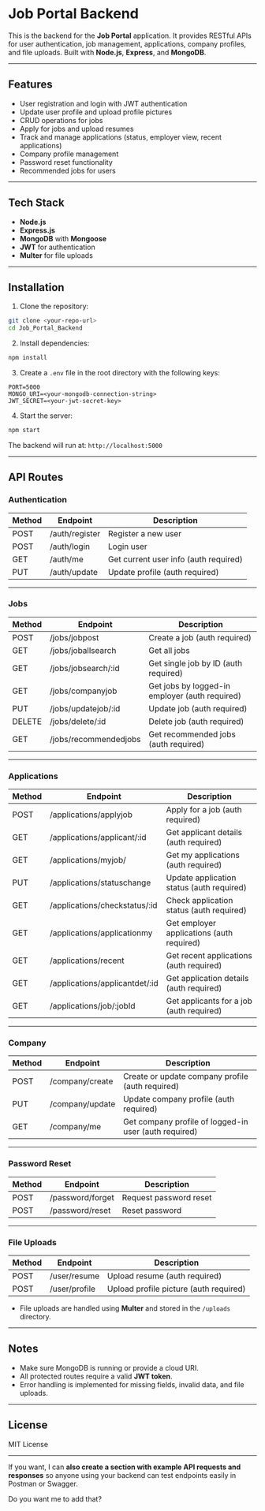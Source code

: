 # Job Portal Backend

This is the backend for the **Job Portal** application. It provides RESTful APIs for user authentication, job management, applications, company profiles, and file uploads. Built with **Node.js**, **Express**, and **MongoDB**.

---

## Features

* User registration and login with JWT authentication
* Update user profile and upload profile pictures
* CRUD operations for jobs
* Apply for jobs and upload resumes
* Track and manage applications (status, employer view, recent applications)
* Company profile management
* Password reset functionality
* Recommended jobs for users

---

## Tech Stack

* **Node.js**
* **Express.js**
* **MongoDB** with **Mongoose**
* **JWT** for authentication
* **Multer** for file uploads

---

## Installation

1. Clone the repository:

```bash
git clone <your-repo-url>
cd Job_Portal_Backend
```

2. Install dependencies:

```bash
npm install
```

3. Create a `.env` file in the root directory with the following keys:

```
PORT=5000
MONGO_URI=<your-mongodb-connection-string>
JWT_SECRET=<your-jwt-secret-key>
```

4. Start the server:

```bash
npm start
```

The backend will run at: `http://localhost:5000`

---

## API Routes

### **Authentication**

| Method | Endpoint       | Description                           |
| ------ | -------------- | ------------------------------------- |
| POST   | /auth/register | Register a new user                   |
| POST   | /auth/login    | Login user                            |
| GET    | /auth/me       | Get current user info (auth required) |
| PUT    | /auth/update   | Update profile (auth required)        |

---

### **Jobs**

| Method | Endpoint              | Description                                    |
| ------ | --------------------- | ---------------------------------------------- |
| POST   | /jobs/jobpost         | Create a job (auth required)                   |
| GET    | /jobs/joballsearch    | Get all jobs                                   |
| GET    | /jobs/jobsearch/\:id  | Get single job by ID (auth required)           |
| GET    | /jobs/companyjob      | Get jobs by logged-in employer (auth required) |
| PUT    | /jobs/updatejob/\:id  | Update job (auth required)                     |
| DELETE | /jobs/delete/\:id     | Delete job (auth required)                     |
| GET    | /jobs/recommendedjobs | Get recommended jobs (auth required)           |

---

### **Applications**

| Method | Endpoint                        | Description                               |
| ------ | ------------------------------- | ----------------------------------------- |
| POST   | /applications/applyjob          | Apply for a job (auth required)           |
| GET    | /applications/applicant/\:id    | Get applicant details (auth required)     |
| GET    | /applications/myjob/            | Get my applications (auth required)       |
| PUT    | /applications/statuschange      | Update application status (auth required) |
| GET    | /applications/checkstatus/\:id  | Check application status (auth required)  |
| GET    | /applications/applicationmy     | Get employer applications (auth required) |
| GET    | /applications/recent            | Get recent applications (auth required)   |
| GET    | /applications/applicantdet/\:id | Get application details (auth required)   |
| GET    | /applications/job/\:jobId       | Get applicants for a job (auth required)  |

---

### **Company**

| Method | Endpoint        | Description                                           |
| ------ | --------------- | ----------------------------------------------------- |
| POST   | /company/create | Create or update company profile (auth required)      |
| PUT    | /company/update | Update company profile (auth required)                |
| GET    | /company/me     | Get company profile of logged-in user (auth required) |

---

### **Password Reset**

| Method | Endpoint         | Description            |
| ------ | ---------------- | ---------------------- |
| POST   | /password/forget | Request password reset |
| POST   | /password/reset  | Reset password         |

---

### **File Uploads**

| Method | Endpoint      | Description                            |
| ------ | ------------- | -------------------------------------- |
| POST   | /user/resume  | Upload resume (auth required)          |
| POST   | /user/profile | Upload profile picture (auth required) |

* File uploads are handled using **Multer** and stored in the `/uploads` directory.

---

## Notes

* Make sure MongoDB is running or provide a cloud URI.
* All protected routes require a valid **JWT token**.
* Error handling is implemented for missing fields, invalid data, and file uploads.

---

## License

MIT License

---

If you want, I can **also create a section with example API requests and responses** so anyone using your backend can test endpoints easily in Postman or Swagger.

Do you want me to add that?
